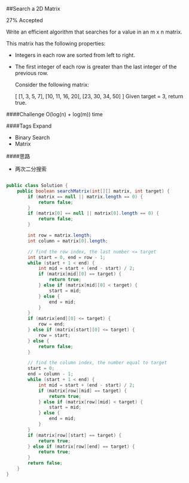 ##Search a 2D Matrix

27% Accepted

Write an efficient algorithm that searches for a value in an m x n matrix.

This matrix has the following properties:
- Integers in each row are sorted from left to right.
- The first integer of each row is greater than the last integer of the previous row.

	Consider the following matrix:

	[
	    [1, 3, 5, 7],
	    [10, 11, 16, 20],
	    [23, 30, 34, 50]
	]
	Given target = 3, return true.


####Challenge
O(log(n) + log(m)) time

####Tags Expand
- Binary Search
- Matrix

####思路
- 两次二分搜索


```java

public class Solution {
    public boolean searchMatrix(int[][] matrix, int target) {
        if (matrix == null || matrix.length == 0) {
            return false;
        }
        if (matrix[0] == null || matrix[0].length == 0) {
            return false;
        }

        int row = matrix.length;
        int column = matrix[0].length;

        // find the row index, the last number <= target
        int start = 0, end = row - 1;
        while (start + 1 < end) {
            int mid = start + (end - start) / 2;
            if (matrix[mid][0] == target) {
                return true;
            } else if (matrix[mid][0] < target) {
                start = mid;
            } else {
                end = mid;
            }
        }
        if (matrix[end][0] <= target) {
            row = end;
        } else if (matrix[start][0] <= target) {
            row = start;
        } else {
            return false;
        }

        // find the column index, the number equal to target
        start = 0;
        end = column - 1;
        while (start + 1 < end) {
            int mid = start + (end - start) / 2;
            if (matrix[row][mid] == target) {
                return true;
            } else if (matrix[row][mid] < target) {
                start = mid;
            } else {
                end = mid;
            }
        }
        if (matrix[row][start] == target) {
            return true;
        } else if (matrix[row][end] == target) {
            return true;
        }
        return false;
    }
}
```
